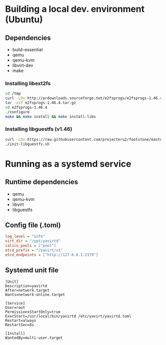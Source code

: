 # Building a local dev. environment (Ubuntu)

## Dependencies

- build-essential
- qemu
- qemu-kvm
- libvirt-dev
- make

### Installing libext2fs

```bash
cd /tmp
curl -LOv http://prdownloads.sourceforge.net/e2fsprogs/e2fsprogs-1.46.4.tar.gz
tar -xzf e2fsprogs-1.46.4.tar.gz
cd e2fsprogs-1.46.4
./configure
make && make install && make install-libs
```

### Installing libguestfs (v1.46)

```bash
curl -LOv https://raw.githubusercontent.com/projecteru2/footstone/master/yavirt-prebuild/init-libguestfs.sh
./init-libguestfs.sh
```

# Running as a systemd service

## Runtime dependencies

- qemu
- qemu-kvm
- libvirt
- libguestfs

## Config file (.toml)

```ini
log_level = "info"
virt_dir = "/opt/yavirtd"
calico_pools = ["pool"]
etcd_prefix = "/yavirt/v1"
etcd_endpoints = ["http://127.0.0.1:2379"]
```

## Systemd unit file

```
[Unit]
Description=yavirtd
After=network.target
Wants=network-online.target

[Service]
User=root
PermissionsStartOnly=true
ExecStart=/usr/local/bin/yavirtd /etc/yavirt/yavirtd.toml
Restart=always
RestartSec=8s

[Install]
WantedBy=multi-user.target
```
